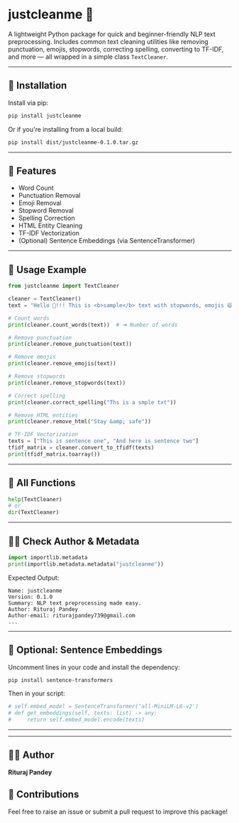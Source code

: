 # justcleanme 🧹

A lightweight Python package for quick and beginner-friendly NLP text preprocessing. Includes common text cleaning utilities like removing punctuation, emojis, stopwords, correcting spelling, converting to TF-IDF, and more — all wrapped in a simple class `TextCleaner`.

---

## 🚀 Installation

Install via pip:

```bash
pip install justcleanme
```

Or if you're installing from a local build:

```bash
pip install dist/justcleanme-0.1.0.tar.gz
```

---

## 🧰 Features

- Word Count
- Punctuation Removal
- Emoji Removal
- Stopword Removal
- Spelling Correction
- HTML Entity Cleaning
- TF-IDF Vectorization
- (Optional) Sentence Embeddings (via SentenceTransformer)

---

## 🧪 Usage Example

```python
from justcleanme import TextCleaner

cleaner = TextCleaner()
text = "Hello 👋!!! This is <b>sample</b> text with stopwords, emojis 😅 and HTML entities &amp; punctuation!"

# Count words
print(cleaner.count_words(text))  # ➜ Number of words

# Remove punctuation
print(cleaner.remove_punctuation(text))

# Remove emojis
print(cleaner.remove_emojis(text))

# Remove stopwords
print(cleaner.remove_stopwords(text))

# Correct spelling
print(cleaner.correct_spelling("Ths is a smple txt"))

# Remove HTML entities
print(cleaner.remove_html("Stay &amp; safe"))

# TF-IDF Vectorization
texts = ["This is sentence one", "And here is sentence two"]
tfidf_matrix = cleaner.convert_to_tfidf(texts)
print(tfidf_matrix.toarray())
```

---

## 📜 All Functions

```python
help(TextCleaner)
# or
dir(TextCleaner)
```

---

## 👨‍💻 Check Author & Metadata

```python
import importlib.metadata
print(importlib.metadata.metadata("justcleanme"))
```

Expected Output:

```
Name: justcleanme
Version: 0.1.0
Summary: NLP text preprocessing made easy.
Author: Rituraj Pandey
Author-email: riturajpandey739@gmail.com
...
```

---

## 🧠 Optional: Sentence Embeddings

Uncomment lines in your code and install the dependency:

```bash
pip install sentence-transformers
```

Then in your script:

```python
# self.embed_model = SentenceTransformer('all-MiniLM-L6-v2')
# def get_embeddings(self, texts: list) -> any:
#     return self.embed_model.encode(texts)
```

---

<!-- ## 📄 License

MIT License -->

---

## 🙋‍♂️ Author

**Rituraj Pandey**  

## 🤝 Contributions

Feel free to raise an issue or submit a pull request to improve this package!
